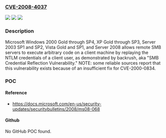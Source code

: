 ### [CVE-2008-4037](https://cve.mitre.org/cgi-bin/cvename.cgi?name=CVE-2008-4037)
![](https://img.shields.io/static/v1?label=Product&message=n%2Fa&color=blue)
![](https://img.shields.io/static/v1?label=Version&message=n%2Fa&color=blue)
![](https://img.shields.io/static/v1?label=Vulnerability&message=n%2Fa&color=brighgreen)

### Description

Microsoft Windows 2000 Gold through SP4, XP Gold through SP3, Server 2003 SP1 and SP2, Vista Gold and SP1, and Server 2008 allows remote SMB servers to execute arbitrary code on a client machine by replaying the NTLM credentials of a client user, as demonstrated by backrush, aka "SMB Credential Reflection Vulnerability."  NOTE: some reliable sources report that this vulnerability exists because of an insufficient fix for CVE-2000-0834.

### POC

#### Reference
- https://docs.microsoft.com/en-us/security-updates/securitybulletins/2008/ms08-068

#### Github
No GitHub POC found.

